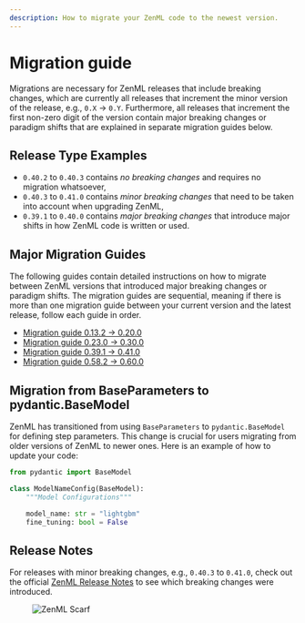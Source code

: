 ```yaml
---
description: How to migrate your ZenML code to the newest version.
---
```


# Migration guide

Migrations are necessary for ZenML releases that include breaking changes, which are currently all releases that increment the minor version of the release, e.g., `0.X` -> `0.Y`. Furthermore, all releases that increment the first non-zero digit of the version contain major breaking changes or paradigm shifts that are explained in separate migration guides below.

## Release Type Examples

* `0.40.2` to `0.40.3` contains _no breaking changes_ and requires no migration whatsoever,
* `0.40.3` to `0.41.0` contains _minor breaking changes_ that need to be taken into account when upgrading ZenML,
* `0.39.1` to `0.40.0` contains _major breaking changes_ that introduce major shifts in how ZenML code is written or used.

## Major Migration Guides

The following guides contain detailed instructions on how to migrate between ZenML versions that introduced major breaking changes or paradigm shifts. The migration guides are sequential, meaning if there is more than one migration guide between your current version and the latest release, follow each guide in order.

* [Migration guide 0.13.2 → 0.20.0](migration-zero-twenty.md)
* [Migration guide 0.23.0 → 0.30.0](migration-zero-thirty.md)
* [Migration guide 0.39.1 → 0.41.0](migration-zero-forty.md)
* [Migration guide 0.58.2 → 0.60.0](migration-zero-sixty.md)

## Migration from BaseParameters to pydantic.BaseModel

ZenML has transitioned from using `BaseParameters` to `pydantic.BaseModel` for defining step parameters. This change is crucial for users migrating from older versions of ZenML to newer ones. Here is an example of how to update your code:

```python
from pydantic import BaseModel

class ModelNameConfig(BaseModel):
    """Model Configurations"""

    model_name: str = "lightgbm"
    fine_tuning: bool = False
```

## Release Notes

For releases with minor breaking changes, e.g., `0.40.3` to `0.41.0`, check out the official [ZenML Release Notes](https://github.com/zenml-io/zenml/releases) to see which breaking changes were introduced.

<figure><img src="https://static.scarf.sh/a.png?x-pxid=f0b4f458-0a54-4fcd-aa95-d5ee424815bc" alt="ZenML Scarf"><figcaption></figcaption></figure>
